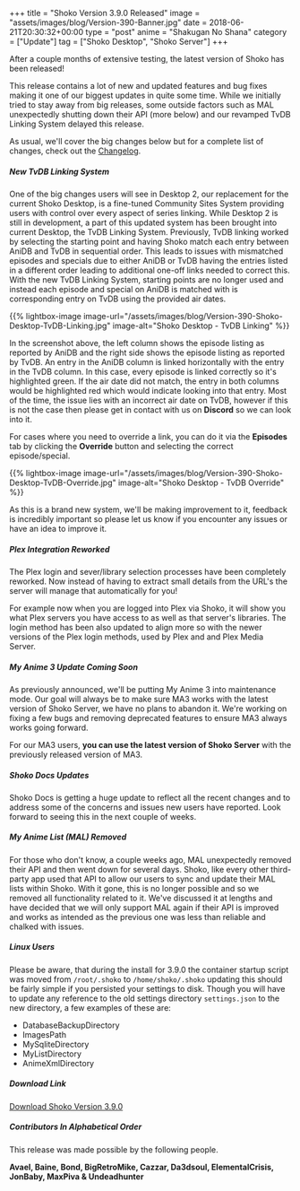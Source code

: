 +++
title = "Shoko Version 3.9.0 Released"
image = "assets/images/blog/Version-390-Banner.jpg"
date = 2018-06-21T20:30:32+00:00
type = "post"
anime = "Shakugan No Shana"
category = ["Update"]
tag = ["Shoko Desktop", "Shoko Server"]
+++

After a couple months of extensive testing, the latest version of Shoko has been released!

This release contains a lot of new and updated features and bug fixes making it one of our biggest updates in quite some time. While we initially tried to stay away from big releases, some outside factors such as MAL unexpectedly shutting down their API (more below) and our revamped TvDB Linking System delayed this release.

As usual, we'll cover the big changes below but for a complete list of changes, check out the [Changelog](https://docs.shokoanime.com/changelog.html).

##### New TvDB Linking System

One of the big changes users will see in Desktop 2, our replacement for the current Shoko Desktop, is a fine-tuned Community Sites System providing users with control over every aspect of series linking. While Desktop 2 is still in development, a part of this updated system has been brought into current Desktop, the TvDB Linking System. Previously, TvDB linking worked by selecting the starting point and having Shoko match each entry between AniDB and TvDB in sequential order. This leads to issues with mismatched episodes and specials due to either AniDB or TvDB having the entries listed in a different order leading to additional one-off links needed to correct this. With the new TvDB Linking System, starting points are no longer used and instead each episode and special on AniDB is matched with is corresponding entry on TvDB using the provided air dates.

{{% lightbox-image image-url="/assets/images/blog/Version-390-Shoko-Desktop-TvDB-Linking.jpg" image-alt="Shoko Desktop - TvDB Linking" %}}

In the screenshot above, the left column shows the episode listing as reported by AniDB and the right side shows the episode listing as reported by TvDB. An entry in the AniDB column is linked horizontally with the entry in the TvDB column. In this case, every episode is linked correctly so it's highlighted green. If the air date did not match, the entry in both columns would be highlighted red which would indicate looking into that entry. Most of the time, the issue lies with an incorrect air date on TvDB, however if this is not the case then please get in contact with us on **Discord** so we can look into it.

For cases where you need to override a link, you can do it via the **Episodes** tab by clicking the **Override** button and selecting the correct episode/special.

{{% lightbox-image image-url="/assets/images/blog/Version-390-Shoko-Desktop-TvDB-Override.jpg" image-alt="Shoko Desktop - TvDB Override" %}}

As this is a brand new system, we'll be making improvement to it, feedback is incredibly important so please let us know if you encounter any issues or have an idea to improve it.

##### Plex Integration Reworked

The Plex login and sever/library selection processes have been completely reworked. Now instead of having to extract small details from the URL's the server will manage that automatically for you!

For example now when you are logged into Plex via Shoko, it will show you what Plex servers you have access to as well as that server's libraries. The login method has been also updated to align more so with the newer versions of the Plex login methods, used by Plex and and Plex Media Server.

##### My Anime 3 Update Coming Soon

As previously announced, we'll be putting My Anime 3 into maintenance mode. Our goal will always be to make sure MA3 works with the latest version of Shoko Server, we have no plans to abandon it. We're working on fixing a few bugs and removing deprecated features to ensure MA3 always works going forward.

For our MA3 users, **you can use the latest version of Shoko Server** with the previously released version of MA3.

##### Shoko Docs Updates

Shoko Docs is getting a huge update to reflect all the recent changes and to address some of the concerns and issues new users have reported. Look forward to seeing this in the next couple of weeks.

##### My Anime List (MAL) Removed

For those who don't know, a couple weeks ago, MAL unexpectedly removed their API and then went down for several days. Shoko, like every other third-party app used that API to allow our users to sync and update their MAL lists within Shoko. With it gone, this is no longer possible and so we removed all functionality related to it. We've discussed it at lengths and have decided that we will only support MAL again if their API is improved and works as intended as the previous one was less than reliable and chalked with issues.

##### Linux Users

Please be aware, that during the install for 3.9.0 the container startup script was moved from `/root/.shoko` to `/home/shoko/.shoko` updating this should be fairly simple if you persisted your settings to disk. Though you will have to update any reference to the old settings directory `settings.json` to the new directory, a few examples of these are:

-   DatabaseBackupDirectory
-   ImagesPath
-   MySqliteDirectory
-   MyListDirectory
-   AnimeXmlDirectory

##### Download Link

[Download Shoko Version 3.9.0](https://shokoanime.com/downloads/)

##### Contributors In Alphabetical Order

This release was made possible by the following people.

**Avael, Baine, Bond, BigRetroMike, Cazzar, Da3dsoul, ElementalCrisis, JonBaby, MaxPiva & Undeadhunter**
